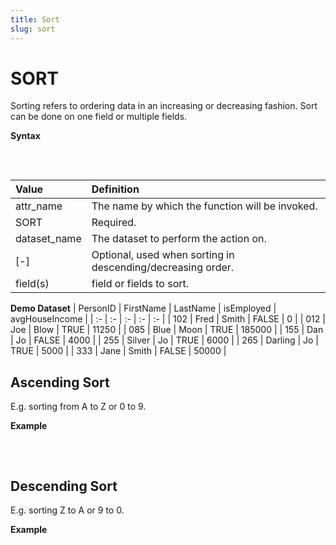 ```yaml
---
title: Sort
slug: sort
---
```


# SORT

Sorting refers to ordering data in an increasing or decreasing fashion. Sort can be done on one field or multiple fields.

**Syntax**
<pre>
  <EclCode
  code="attr_name := SORT(dataset_name, [-]field(s));">
  </EclCode>
</pre>

| Value | Definition |
| :- | :- |
| attr_name | The name by which the function will be invoked. |
| SORT | Required. |
| dataset_name | The dataset to perform the action on. |
| [-] | Optional, used when sorting in descending/decreasing order. |
| field(s) | field or fields to sort. |

**Demo Dataset**
| PersonID | FirstName | LastName | isEmployed | avgHouseIncome |
| :- | :- | :- | :- | :- |
| 102 | Fred | Smith | FALSE | 0 |
| 012 | Joe | Blow | TRUE | 11250 |
| 085 | Blue | Moon | TRUE | 185000 |
| 155 | Dan | Jo | FALSE | 4000 |
| 255 | Silver | Jo | TRUE | 6000 |
| 265 | Darling | Jo | TRUE | 5000 |
| 333 | Jane | Smith | FALSE | 50000 |

## Ascending Sort

E.g. sorting from A to Z or 0 to 9.

**Example**
<pre>
  <EclCode
  id="SortExp_1"
  tryMe="SortExp_1"
  code="/* SORT Example:
  Sorting a dataset based on multiple fields and in ascending order.
  */

  // Record layout 
  Layout_Person := RECORD
    UNSIGNED  PersonID;
    STRING15  FirstName;
    STRING25  LastName;
    BOOLEAN   isEmployed;
    UNSIGNED  avgHouseIncome;
  END;

  // Inline dataset
  AllPeople := DATASET([
                      {102,'Fred','Smith', FALSE, 0},
                      {012,'Joe','Blow', TRUE, 11250},
                      {085,'Blue','Moon', TRUE, 185000},
                      {155,'Dan','Jo', FALSE, 4000},
                      {255,'Silver','Jo', TRUE, 6000},
                      {265,'Darling','Jo', TRUE,5000},
                      {333,'Jane','Smith', FALSE, 50000}],
                      Layout_Person);


  // Sort using one field
  SortedLastName := SORT(AllPeople, LastName);
  OUTPUT(SortedLastName, NAMED('Asc_SortedLastName'));

  // Sort using multiple fields
  SortedIncome := SORT(AllPeople, LastName, avgHouseIncome);
  OUTPUT(SortedIncome, NAMED('Asc_SortedIncome'));">
  </EclCode>
</pre>

## Descending Sort

E.g. sorting Z to A or 9 to 0.

**Example**
<pre >
  <EclCode
  id="SortExp_2"
  tryMe="SortExp_2"
  code="/*SORT Example:
  Sorting a dataset based on different fields and in descending order.
  */

  // Define record layout
  Layout_Person := RECORD
    UNSIGNED  PersonID;
    STRING15  FirstName;
    STRING25  LastName;
    BOOLEAN   isEmployed;
    UNSIGNED  avgHouseIncome;
  END;

  // Inline dataset
  AllPeople := DATASET([
                      {102,'Fred','Smith', FALSE, 0},
                      {012,'Joe','Blow', TRUE, 11250},
                      {085,'Blue','Moon', TRUE, 185000},
                      {155,'Dan','Jo', FALSE, 4000},
                      {255,'Silver','Jo', TRUE, 6000},
                      {265,'Darling','Jo', TRUE,5000},
                      {333,'Jane','Smith', FALSE, 50000}],
                      Layout_Person);


  // Sort using one field
  SortFirstName := SORT(AllPeople, -FirstName);
  OUTPUT(SortFirstName, NAMED('SortFirstName'));

  // Sort using multiple fields
  SortedIncome := SORT(AllPeople, -LastName, avgHouseIncome);
  OUTPUT(SortedIncome, NAMED('Asc_SortedIncome'));">
  </EclCode>
</pre>
